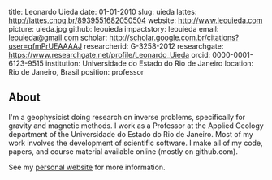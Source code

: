 title: Leonardo Uieda
date: 01-01-2010
slug: uieda
lattes: http://lattes.cnpq.br/8939551682050504
website: http://www.leouieda.com
picture: uieda.jpg
github: leouieda
impactstory: leouieda
email: leouieda@gmail.com
scholar: http://scholar.google.com.br/citations?user=qfmPrUEAAAAJ
researcherid: G-3258-2012
researchgate: https://www.researchgate.net/profile/Leonardo_Uieda
orcid: 0000-0001-6123-9515
institution: Universidade do Estado do Rio de Janeiro
location: Rio de Janeiro, Brasil
position: professor

## About

I'm a geophysicist doing research on inverse problems, specifically for gravity
and magnetic methods. I work as a Professor at the Applied Geology department
of the Universidade do Estado do Rio de Janeiro. Most of my work involves the
development of scientific software. I make all of my code, papers, and course
material available online (mostly on github.com).

See my [personal website](http://www.leouieda.com) for more information.
